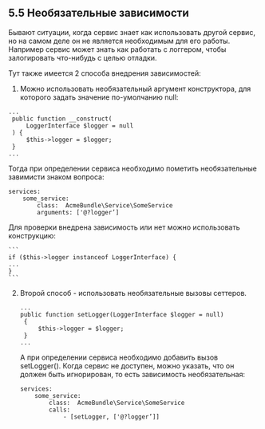 ## 5.5 Необязательные зависимости

Бывают ситуации, когда сервис знает как использовать другой сервис, но на самом деле он не является необходимым для его работы. Например сервис может знать как работать с логгером, чтобы залогировать что-нибудь с целью отладки.

Тут также имеется 2 способа внедрения зависимостей:

1.  Можно использовать необязательный аргумент конструктора, для которого задать значение по-умолчанию null:
```
...
 public function __construct(
     LoggerInterface $logger = null
 ) {
     $this->logger = $logger;
 }
...
```
Тогда при определении сервиса необходимо пометить необязательные завимисти знаком вопроса:
```
services:   
    some_service:
        class:  AcmeBundle\Service\SomeService
        arguments: ['@?logger’]
```
Для проверки внедрена зависимость или нет можно использовать конструкцию:

    ```
    if ($this->logger instanceof LoggerInterface) {
    ...
    }
    ```

2. Второй способ - использовать необязательные вызовы сеттеров.

    ```
    ...
    public function setLogger(LoggerInterface $logger = null)
     {
         $this->logger = $logger;
     }
    ...
    ```

    А при определении сервиса необходимо добавить вызов setLogger(). Когда сервис не доступен, можно указать, что он должен быть игнорирован, то есть зависимость необязательная:

    ```
    services:   
        some_service:        
            class:  AcmeBundle\Service\SomeService
            calls:
                - [setLogger, ['@?logger’]]
    ```